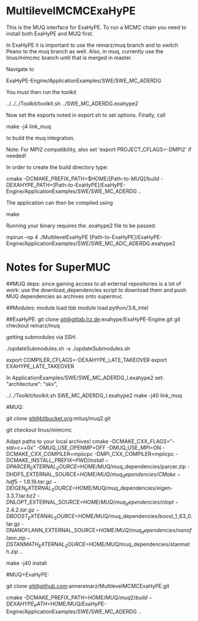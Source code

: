 # MultilevelMCMCExaHyPE

This is the MUQ interface for ExaHyPE. To run a MCMC chain you need to install both ExaHyPE and MUQ first.

In ExaHyPE it is important to use the reinarz/muq branch and to switch Peano to the muq branch as well.
Also, in muq, currently use the linus/mimcmc branch until that is merged in master.

Navigate to

  ExaHyPE-Engine/ApplicationExamples/SWE/SWE_MC_ADERDG

You must then run the toolkit

  ../../../Toolkit/toolkit.sh ../SWE_MC_ADERDG.exahype2

Now set the exports noted in export.sh to set options. Finally, call

  make -j4 link_muq

to build the muq integration.


Note: For MPI2 compatibility, also set 'export PROJECT_CFLAGS=-DMPI2' if needed!


In order to create the build directory type:

  cmake -DCMAKE_PREFIX_PATH=$HOME/[Path-to-MUQ]/build -DEXAHYPE_PATH=[Path-to-ExaHyPE]/ExaHyPE-Engine/ApplicationExamples/SWE/SWE_MC_ADERDG ..


The application can then be compiled using

  make


Running your binary requires the .exahype2 file to be passed:

  mpirun -np 4 ./MultilevelExaHyPE [Path-to-ExaHyPE]/ExaHyPE-Engine/ApplicationExamples/SWE/SWE_MC_ADC_ADERDG.exahype2



# Notes for SuperMUC

##MUQ deps:
since gaining access to all external repositories is a lot of work: use the download_dependencies script to download them and push MUQ dependencies as archives onto supermuc

##Modules:
module load tbb
module load python/3.6_intel

##ExaHyPE:
git clone git@gitlab.lrz.de:exahype/ExaHyPE-Engine.git
git checkout reinarz/muq

getting submodules via SSH:

./updateSubmodules.sh -s
./updateSubmodules.sh

export COMPILER_CFLAGS=-DEXAHYPE_LATE_TAKEOVER
export EXAHYPE_LATE_TAKEOVER

In ApplicationExamples/SWE/SWE_MC_ADERDG_l.exahype2 set:
        "architecture": "skx",

../../Toolkit/toolkit.sh SWE_MC_ADERDG_l.exahype2
make -j40 link_muq

#MUQ:

git clone git@bitbucket.org:mituq/muq2.git

git checkout linus/mimcmc

Adapt paths to your local archives!
cmake -DCMAKE_CXX_FLAGS="-std=c++0x" -DMUQ_USE_OPENMP=OFF -DMUQ_USE_MPI=ON -DCMAKE_CXX_COMPILER=mpiicpc -DMPI_CXX_COMPILER=mpiicpc -DCMAKE_INSTALL_PREFIX=$PWD/install -DPARCER_EXTERNAL_SOURCE=$HOME/MUQ/muq_dependencies/parcer.zip -DHDF5_EXTERNAL_SOURCE=$HOME/MUQ/muq_dependencies/CMake-hdf5-1.8.19.tar.gz -DEIGEN_EXTERNAL_SOURCE=$HOME/MUQ/muq_dependencies/eigen-3.3.7.tar.bz2 -DNLOPT_EXTERNAL_SOURCE=$HOME/MUQ/muq_dependencies/nlopt-2.4.2.tar.gz -DBOOST_EXTERNAL_SOURCE=$HOME/MUQ/muq_dependencies/boost_1_63_0.tar.gz -DNANOFLANN_EXTERNAL_SOURCE=$HOME/MUQ/muq_dependencies/nanoflann.zip -DSTANMATH_EXTERNAL_SOURCE=$HOME/MUQ/muq_dependencies/stanmath.zip ..

make -j40 install

#MUQ+ExaHyPE:

git clone git@github.com:annereinarz/MultilevelMCMCExaHyPE.git

cmake -DCMAKE_PREFIX_PATH=$HOME/MUQ/muq2/build -DEXAHYPE_PATH=$HOME/MUQ/ExaHyPE-Engine/ApplicationExamples/SWE/SWE_MC_ADERDG ..
